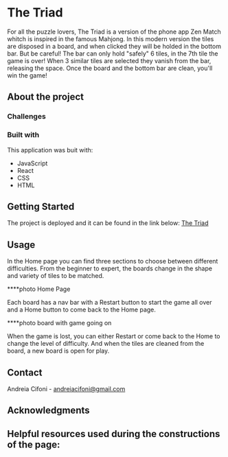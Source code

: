 # The Triad
For all the puzzle lovers, The Triad is a version of the phone app Zen Match whitch is inspired in the famous Mahjong. 
In this modern version the tiles are disposed in a board, and when clicked they will be holded in the bottom bar. But be careful! The bar can only hold "safely" 6 tiles, in the 7th tile the game is over! When 3 similar tiles are selected they vanish from the bar, releasing the space. Once the board and the bottom bar are clean, you'll win the game!


## About the project

### Challenges

    
### Built with
This application was buit with:

* JavaScript
* React
* CSS
* HTML


## Getting Started
The project is deployed and it can be found in the link below:
[The Triad](https://AndreiaCifoni.github.io/TheTriad)

## Usage
In the Home page you can find three sections to choose between different difficulties. From the beginner to expert, the boards change in the shape and variety of tiles to be matched.

****photo Home Page

Each board has a nav bar with a Restart button to start the game all over and a Home button to come back to the Home page.

****photo board with game going on

When the game is lost, you can either Restart or come back to the Home to change the level of difficulty.
And when the tiles are cleaned from the board, a new board is open for play.


## Contact
Andreia Cifoni - andreiacifoni@gmail.com


## Acknowledgments
Helpful resources used during the constructions of the page:
- 




